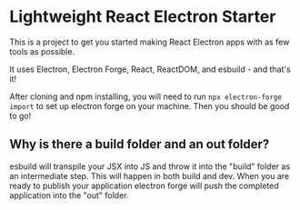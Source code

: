 # Lightweight React Electron Starter

This is a project to get you started making React Electron apps with as few tools as possible.

It uses Electron, Electron Forge, React, ReactDOM, and esbuild - and that's it!

After cloning and npm installing, you will need to run `npx electron-forge import` to set up electron forge on your machine. Then you should be good to go!

## Why is there a build folder and an out folder?

esbuild will transpile your JSX into JS and throw it into the "build" folder as an intermediate step. This will happen in both build and dev. When you are ready to publish your application electron forge will push the completed application into the "out" folder.
